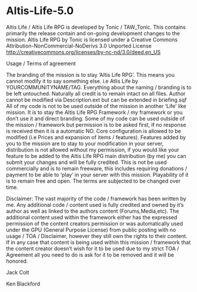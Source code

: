 # Altis-Life-5.0

Altis Life / Altis Life RPG is developed by Tonic / TAW_Tonic. This contains primarily the release contain and on-going development changes to the mission. Altis Life RPG by Tonic is licensed under a Creative Commons Attribution-NonCommercial-NoDerivs 3.0 Unported License http://creativecommons.org/licenses/by-nc-nd/3.0/deed.en_US

Usage / Terms of agreement

The branding of the mission is to stay ‘Altis Life RPG’. This means you cannot modify it to say something else. i.e Atlis Life by YOURCOMMUNITYNAME/TAG. Everything about the naming / branding is to be left untouched.
Naturally all credit is to remain intact on all files. Author cannot be modified via Description.ext but can be extended in briefing.sqf
All of my code is not to be used outside of the mission in another ‘Life’ like mission. It is to stay the Altis Life RPG Framework / my framework or you don’t use it and direct branding.
Some of my code can be used outside of the mission / framework but permission is to be asked first, if no response is received then it is a automatic NO.
Core configuration is allowed to be modified (i.e Prices and expansion of items / features).
Features added by you to the mission are to stay to your modification in your server, distribution is not allowed without my permission, if you would like your feature to be added to the Altis Life RPG main distribution (by me) you can submit your changes and will be fully credited.
This is not be used commercially and is to remain freeware, this includes requiring donations / payment to be able to ‘play’ in your server with this mission. Playability of it is to remain free and open.
The terms are subjected to be changed over time.

Disclaimer: The vast majority of the code / framework has been written by me. Any additional code / content used is fully credited and owned by it’s author as well as linked to the authors content (Forums,Media,etc). The additional content used within the framework either has the expressed permission of the content creators permission or was automatically used under the GPU (General Purpose License) from public posting with no usage / TOA / Disclaimer, however they still own the rights to their content. If in any case that content is being used within this mission / framework that the content creator doesn’t wish for it to be used due to my strict TOA / Agreement all you need to do is ask for it to be removed and it will be honored.

Jack Colt

Ken Blackford

